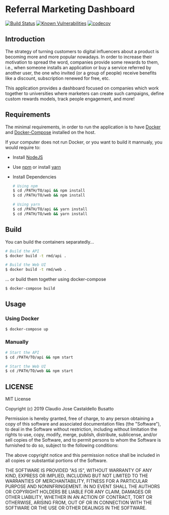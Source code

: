 # Referral Marketing Dashboard

[![Build Status](https://travis-ci.com/cjcbusatto/referral-marketing-dashboard.svg?branch=development)](https://travis-ci.com/cjcbusatto/referral-marketing-dashboard) [![Known Vulnerabilities](https://snyk.io/test/github/cjcbusatto/referral-marketing-dashboard/badge.svg)](https://snyk.io/test/github/cjcbusatto/referral-marketing-dashboard) [![codecov](https://codecov.io/gh/TechnionYP5777/project-name/branch/master/graph/badge.svg)](https://codecov.io/gh/cjcbusatto/referral-marketing-dashboard)

## Introduction

The strategy of turning customers to digital influencers about a product is becoming more and more popular nowadays. In order to increase their motivation to spread the word, companies provide some rewards to them, i.e., when someone installs an application or buy a service referred by another user, the one who invited (or a group of people) receive benefits like a discount, subscription renewed for free, etc.

This application provides a dashboard focused on companies which work together to universities where marketers can create such campaigns, define custom rewards models, track people engagement, and more!

## Requirements

The minimal requirements, in order to run the application is to have [Docker]() and [Docker-Compose]() installed on the host.

If your computer does not run Docker, or you want to build it mannualy, you would require to:

-   Install [NodeJS]()
-   Use [npm](https://www.npmjs.com/get-npm) or install [yarn](https://yarnpkg.com/lang/en/docs/install/#debian-stable)
-   Install Dependencies

    ```bash
    # Using npm
    $ cd /PATH/TO/api && npm install
    $ cd /PATH/TO/web && npm install

    # Using yarn
    $ cd /PATH/TO/api && yarn install
    $ cd /PATH/TO/web && yarn install
    ```

## Build

You can build the containers separatedly...

```bash
# Build the API
$ docker build -t rmd/api .

# Build the Web UI
$ docker build -t rmd/web .
```

... or build them together using docker-compose

```bash
$ docker-compose build
```

## Usage

### Using Docker

```bash
$ docker-compose up
```

### Manually

```bash
# Start the API
$ cd /PATH/TO/api && npm start

# Start the Web UI
$ cd /PATH/TO/web && npm start
```

## LICENSE

MIT License

Copyright (c) 2019 Claudio Jose Castaldello Busatto

Permission is hereby granted, free of charge, to any person obtaining a copy of this software and associated documentation files (the "Software"), to deal in the Software without restriction, including without limitation the rights to use, copy, modify, merge, publish, distribute, sublicense, and/or sell copies of the Software, and to permit persons to whom the Software is furnished to do so, subject to the following conditions:

The above copyright notice and this permission notice shall be included in all copies or substantial portions of the Software.

THE SOFTWARE IS PROVIDED "AS IS", WITHOUT WARRANTY OF ANY KIND, EXPRESS OR IMPLIED, INCLUDING BUT NOT LIMITED TO THE WARRANTIES OF MERCHANTABILITY, FITNESS FOR A PARTICULAR PURPOSE AND NONINFRINGEMENT. IN NO EVENT SHALL THE AUTHORS OR COPYRIGHT HOLDERS BE LIABLE FOR ANY CLAIM, DAMAGES OR OTHER LIABILITY, WHETHER IN AN ACTION OF CONTRACT, TORT OR OTHERWISE, ARISING FROM, OUT OF OR IN CONNECTION WITH THE SOFTWARE OR THE USE OR OTHER DEALINGS IN THE SOFTWARE.
